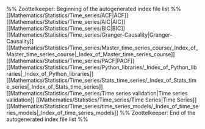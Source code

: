 %% Zoottelkeeper: Beginning of the autogenerated index file list  %%
 [[Mathematics/Statistics/Time_series/ACF|ACF]]
 [[Mathematics/Statistics/Time_series/AIC|AIC]]
 [[Mathematics/Statistics/Time_series/BIC|BIC]]
 [[Mathematics/Statistics/Time_series/Granger-Causality|Granger-Causality]]
 [[Mathematics/Statistics/Time_series/Master_time_series_course/_Index_of_Master_time_series_course|_Index_of_Master_time_series_course]]
 [[Mathematics/Statistics/Time_series/PACF|PACF]]
 [[Mathematics/Statistics/Time_series/Python_libraries/_Index_of_Python_libraries|_Index_of_Python_libraries]]
 [[Mathematics/Statistics/Time_series/Stats_time_series/_Index_of_Stats_time_series|_Index_of_Stats_time_series]]
 [[Mathematics/Statistics/Time_series/Time series validation|Time series validation]]
 [[Mathematics/Statistics/Time_series/Time Series|Time Series]]
 [[Mathematics/Statistics/Time_series/time_series_models/_Index_of_time_series_models|_Index_of_time_series_models]]
%% Zoottelkeeper: End of the autogenerated index file list  %%

